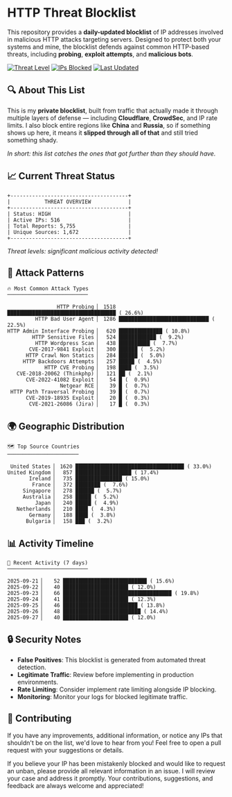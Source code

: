 # HTTP Threat Blocklist

This repository provides a **daily-updated blocklist** of IP addresses involved in malicious HTTP attacks targeting servers. Designed to protect both your systems and mine, the blocklist defends against common HTTP-based threats, including **probing**, **exploit attempts**, and **malicious bots**.

[![Threat Level](https://img.shields.io/badge/Threat%20Level-HIGH-red)](.)
[![IPs Blocked](https://img.shields.io/badge/IPs%20Blocked-516-blue)](.)
[![Last Updated](https://img.shields.io/badge/Updated-2025--09--28-brightgreen)](.)

## 🔍 About This List

This is my **private blocklist**, built from traffic that actually made it through multiple layers of defense — including **Cloudflare**, **CrowdSec**, and IP rate limits. I also block entire regions like **China** and **Russia**, so if something shows up here, it means it **slipped through all of that** and still tried something shady.

*In short: this list catches the ones that got further than they should have.*

## 📈 Current Threat Status

```
+--------------------------------------+
|           THREAT OVERVIEW            |
+--------------------------------------+
| Status: HIGH                         |
| Active IPs: 516                      |
| Total Reports: 5,755                 |
| Unique Sources: 1,672                |
+--------------------------------------+
```

*Threat levels: significant malicious activity detected!*

## 🎯 Attack Patterns

```
🔥 Most Common Attack Types
──────────────────────────

                HTTP Probing ▏ 1518 ███████████████████████████████████ ( 26.6%)
         HTTP Bad User Agent ▏ 1286 █████████████████████████████ ( 22.5%)
HTTP Admin Interface Probing ▏  620 ██████████████ ( 10.8%)
        HTTP Sensitive Files ▏  524 ████████████ (  9.2%)
         HTTP Wordpress Scan ▏  438 ██████████ (  7.7%)
       CVE-2017-9841 Exploit ▏  300 ██████ (  5.2%)
      HTTP Crawl Non Statics ▏  284 ██████ (  5.0%)
     HTTP Backdoors Attempts ▏  257 █████ (  4.5%)
            HTTP CVE Probing ▏  198 ████ (  3.5%)
   CVE-2018-20062 (Thinkphp) ▏  121 ██ (  2.1%)
      CVE-2022-41082 Exploit ▏   54 █ (  0.9%)
                 Netgear RCE ▏   39 █ (  0.7%)
 HTTP Path Traversal Probing ▏   39 █ (  0.7%)
      CVE-2019-18935 Exploit ▏   20 █ (  0.3%)
       CVE-2021-26086 (Jira) ▏   17 █ (  0.3%)
```

## 🌍 Geographic Distribution

```
🗺️ Top Source Countries
───────────────────────

 United States ▏ 1620 ███████████████████████████████████ ( 33.0%)
United Kingdom ▏  857 ██████████████████ ( 17.4%)
       Ireland ▏  735 ███████████████ ( 15.0%)
        France ▏  372 ████████ (  7.6%)
     Singapore ▏  278 ██████ (  5.7%)
     Australia ▏  258 █████ (  5.2%)
         Japan ▏  240 █████ (  4.9%)
   Netherlands ▏  210 ████ (  4.3%)
       Germany ▏  188 ████ (  3.8%)
      Bulgaria ▏  158 ███ (  3.2%)
```

## 📊 Activity Timeline

```
📅 Recent Activity (7 days)
──────────────────────────

2025-09-21 ▏   52 ███████████████████████████ ( 15.6%)
2025-09-22 ▏   40 █████████████████████ ( 12.0%)
2025-09-23 ▏   66 ███████████████████████████████████ ( 19.8%)
2025-09-24 ▏   41 █████████████████████ ( 12.3%)
2025-09-25 ▏   46 ████████████████████████ ( 13.8%)
2025-09-26 ▏   48 █████████████████████████ ( 14.4%)
2025-09-27 ▏   40 █████████████████████ ( 12.0%)
```

## 🔒 Security Notes

- **False Positives**: This blocklist is generated from automated threat detection.
- **Legitimate Traffic**: Review before implementing in production environments.
- **Rate Limiting**: Consider implement rate limiting alongside IP blocking.
- **Monitoring**: Monitor your logs for blocked legitimate traffic.

## 🤝 Contributing

If you have any improvements, additional information, or notice any IPs that shouldn't be on the list, we'd love to hear from you! Feel free to open a pull request with your suggestions or details.

If you believe your IP has been mistakenly blocked and would like to request an unban, please provide all relevant information in an issue. I will review your case and address it promptly. Your contributions, suggestions, and feedback are always welcome and appreciated!